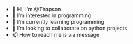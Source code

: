 - 👋 Hi, I’m @Thapson
- 👀 I’m interested in programming
- 🌱 I’m currently learning programming
- 💞️ I’m looking to collaborate on python projects
- 📫 How to reach me is via message

<!---
Thapson/Thapson is a ✨ special ✨ repository because its `README.md` (this file) appears on your GitHub profile.
You can click the Preview link to take a look at your changes.
--->
